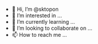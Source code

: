 - 👋 Hi, I’m @sktopon
- 👀 I’m interested in ...
- 🌱 I’m currently learning ...
- 💞️ I’m looking to collaborate on ...
- 📫 How to reach me ...

<!---
sktopon/sktopon is a ✨ special ✨ repository because its `README.md` (this file) appears on your GitHub profile.
You can click the Preview link to take a look at your changes.
--->
